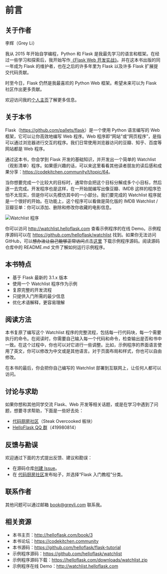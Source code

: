 # 前言

## 关于作者

李辉（Grey Li）

我从 2015 年开始自学编程，Python 和 Flask 是我最先学习的语言和框架。在经过一些学习和探索后，我开始写作[《Flask Web 开发实战》](http://helloflask.com/book/1)。并在这本书出版的同一年成为 Flask 的维护者，也在之后的许多年里为 Flask 以及许多 Flask 扩展提交代码贡献。

时至今日，Flask 仍然是我最喜欢的 Python Web 框架。希望未来可以为 Flask 社区作出更多贡献。

欢迎访问我的[个人主页](http://greyli.com)了解更多信息。

## 关于本书

Flask（<https://github.com/pallets/flask>）是一个使用 Python 语言编写的 Web 框架，它可以让你高效地编写 Web 程序。Web 程序即“网站”或“网页程序”，是指可以通过浏览器进行交互的程序。我们日常使用浏览器访问的豆瓣、知乎、百度等网站都是 Web 程序。

通过这本书，你会学到 Flask 开发的基础知识，并开发出一个简单的 Watchlist（观影清单）程序。如果感兴趣的话，可以来这里看看其他读者朋友的读后感和成果分享：<https://codekitchen.community/t/topic/64>。

当你想要完成一个比较大的目标时，通常你会把这个目标分解成多个小目标，然后逐一去完成。开发程序也是这样，在一开始就编写出像豆瓣、IMDB 这样的程序恐怕不太现实，但是你可以先模仿其中的一小部分。我们要完成的 Watchlist 程序就是一个很好的开始。在功能上，这个程序可以看做是简化版的 IMDB Watchlist / 豆瓣豆单：你可以添加、删除和修改你收藏的电影信息。

![Watchlist 程序](images/7-2.png)

你可以访问 <http://watchlist.helloflask.com> 查看示例程序的在线 Demo。示例程序源码可以在 <https://github.com/helloflask/watchlist> 找到。如果你无法访问 GitHub，可以~~想办法让自己能够正常访问~~点击[这里](http://helloflask.com/downloads/watchlist.zip) 下载示例程序源码。阅读源码仓库中的 README.md 文件了解如何运行示例程序。


## 本书特点

- 基于 Flask 最新的 3.1.x 版本
- 使用一个 Watchlist 程序作为示例
- 复原完整的开发流程
- 只提供入门所需的最少信息
- 优化术语解释，更容易理解


## 阅读方法

本书复原了编写这个 Watchlist 程序的完整流程，包括每一行代码块，每一个需要执行的命令。在阅读时，你需要自己输入每一个代码和命令，检查输出是否和书中一致。在这个过程中，你也可以对它进行一些调整。比如，示例程序的界面语言使用了英文，你可以修改为中文或是其他语言。对于页面布局和样式，你也可以自由修改。

在本书的最后，你会把你自己编写的 Watchlist 部署到互联网上，让任何人都可以访问。


## 讨论与求助

如果你想和其他同学交流 Flask、Web 开发等相关话题，或是在学习中遇到了问题，想要寻求帮助，下面是一些好去处：

* [代码厨房社区](https://codekitchen.community)（Steak Overcooked 板块）
* [HelloFlask QQ 群](http://shang.qq.com/wpa/qunwpa?idkey=3cbf3e3ede8252eb3ae584a356131123ed68a9f3bd5bcee0652b401914eb01bb)（419980814）


## 反馈与勘误

欢迎通过下面的方式提出反馈、建议和勘误：

* 在源码仓库[创建 Issue](https://github.com/helloflask/flask-tutorial/issues/new)。
* 在 [代码厨房社区](https://codekitchen.community)发布帖子，并选择“Flask 入门教程”分类。


## 联系作者

其他问题可以通过邮箱 <book@greyli.com> 联系我。

## 相关资源

* 本书主页：<http://helloflask.com/book/3>
* 本书论坛：<https://codekitchen.community>
* 本书源码：<https://github.com/helloflask/flask-tutorial>
* 示例程序源码：<https://github.com/helloflask/watchlist>
* 示例程序源码下载：<https://helloflask.com/downloads/watchlist.zip>
* 示例程序在线 Demo：<http://watchlist.helloflask.com>
